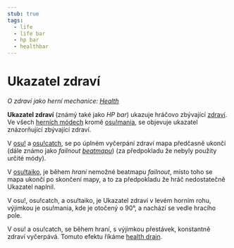 ```yaml
---
stub: true
tags:
  - life
  - life bar
  - hp bar
  - healthbar
---
```


# Ukazatel zdraví

*O zdraví jako herní mechanice: [Health](/wiki/Gameplay/Health)*

**Ukazatel zdraví** (známý také jako *HP bar*) ukazuje hráčovo zbývající [zdraví](/wiki/Gameplay/Health). Ve všech [herních módech](/wiki/Game_mode) kromě [osu!mania](/wiki/Game_mode/osu!mania), se objevuje ukazatel znázorňující zbývající zdraví.

V [osu!](/wiki/Game_mode/osu!) a [osu!catch](/wiki/Game_mode/osu!catch), se po úplném vyčerpání zdraví mapa předčasně ukončí (dále známo jako *failnout [beatmapu](/wiki/Beatmap)*) (za předpokladu že nebyly použity určité módy).

V [osu!taiko](/wiki/Game_mode/osu!taiko), je během *hraní* nemožné beatmapu *failnout*, místo toho se mapa ukončí po skončení mapy, a to za předpokladu že hráč nedostatečně Ukazatel naplnil.

V osu!, osu!catch, a osu!taiko, je Ukazatel zdraví v levém horním rohu, výjimkou je osu!mania, kde je otočený o 90°, a nachází se vedle hracího pole.

V osu! a osu!catch, se během hraní, s výjimkou přestávek, konstantně zdraví vyčerpává. Tomuto efektu říkáme [health drain](/wiki/Beatmapping/Health_drain).

<!-- TODO: Add links and stuff -->
